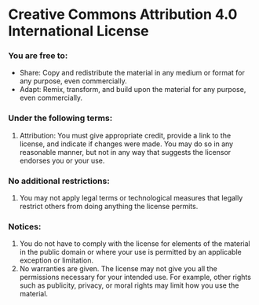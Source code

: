 <h1>Creative Commons Attribution 4.0 International License</h1>

<h3>You are free to:</h3>
<ul>
  <li>Share: Copy and redistribute the material in any medium or format for any purpose, even commercially.</li>
  <li>Adapt: Remix, transform, and build upon the material for any purpose, even commercially.</li>
</ul>

<h3>Under the following terms:</h3>
<ol>
  <li>Attribution: You must give appropriate credit, provide a link to the license, and indicate if changes were made. You may do so in any reasonable       manner, but not in any way that suggests the licensor endorses you or your use.</li>
</ol>

<h3>No additional restrictions:</h3>
<ol>
  <li>You may not apply legal terms or technological measures that legally restrict others from doing anything the license permits.</li>
</ol>

<h3>Notices:</h3>
<ol>
  <li>You do not have to comply with the license for elements of the material in the public domain or where your use is permitted by an applicable exception or limitation.</li>
  <li>No warranties are given. The license may not give you all the permissions necessary for your intended use. For example, other rights such as publicity, privacy, or moral rights may limit how you use the material.</li>
</ol>
